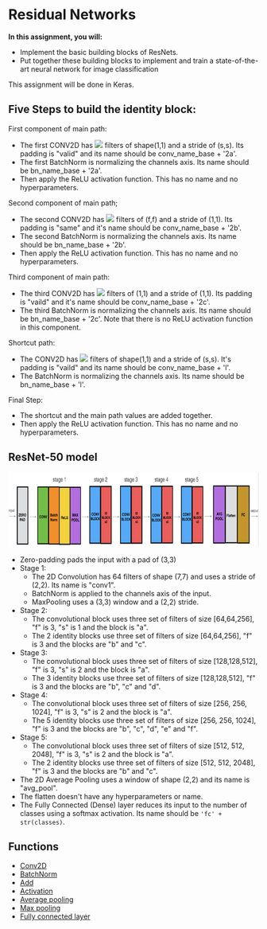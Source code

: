# Residual Networks

**In this assignment, you will:**
- Implement the basic building blocks of ResNets.
- Put together these building blocks to implement and train a state-of-the-art neural network for image classification

This assignment will be done in Keras.

## Five Steps to build the identity block:

First component of main path:
- The first CONV2D has <img src="https://latex.codecogs.com/gif.latex?_{F_{1}}"> filters of shape(1,1) and a stride of (s,s). Its padding is "valid" and its name should be conv_name_base + '2a'.
- The first BatchNorm is normalizing the channels axis. Its name should be bn_name_base + '2a'.
- Then apply the ReLU activation function. This has no name and no hyperparameters.

Second component of main path;
- The second CONV2D has <img src="https://latex.codecogs.com/gif.latex?_{F_{2}}"> filters of (f,f) and a stride of (1,1). Its padding is "same" and it's name should be conv_name_base + '2b'.
- The second BatchNorm is normalizing the channels axis. Its name should be bn_name_base + '2b'.
- Then apply the ReLU activation function. This has no name and no hyperparameters.

Third component of main path:
- The third CONV2D has <img src="https://latex.codecogs.com/gif.latex?_{F_{3}}"> filters of (1,1) and a stride of (1,1). Its padding is "vaild" and it's name should be conv_name_base + '2c'.
- The third BatchNorm is normalizing the channels axis. Its name should be bn_name_base + '2c'. Note that there is no ReLU activation function in this component.

Shortcut path:
- The CONV2D has <img src="https://latex.codecogs.com/gif.latex?_{F_{3}}"> filters of shape(1,1) and a stride of (s,s). It's padding is "vaild" and its name should be conv_name_base + 'l'.
- The BatchNorm is normalizing the channels axis. Its name should be bn_name_base + 'l'.

Final Step:
- The shortcut and the main path values are added together.
- Then apply the ReLU activation function. This has no name and no hyperparameters.

## ResNet-50 model

<img src="images/resnet_kiank.png" style="width:850px;height:150px;">

- Zero-padding pads the input with a pad of (3,3)
- Stage 1:
    - The 2D Convolution has 64 filters of shape (7,7) and uses a stride of (2,2). Its name is "conv1".
    - BatchNorm is applied to the channels axis of the input.
    - MaxPooling uses a (3,3) window and a (2,2) stride.
- Stage 2:
    - The convolutional block uses three set of filters of size [64,64,256], "f" is 3, "s" is 1 and the block is "a".
    - The 2 identity blocks use three set of filters of size [64,64,256], "f" is 3 and the blocks are "b" and "c".
- Stage 3:
    - The convolutional block uses three set of filters of size [128,128,512], "f" is 3, "s" is 2 and the block is "a".
    - The 3 identity blocks use three set of filters of size [128,128,512], "f" is 3 and the blocks are "b", "c" and "d".
- Stage 4:
    - The convolutional block uses three set of filters of size [256, 256, 1024], "f" is 3, "s" is 2 and the block is "a".
    - The 5 identity blocks use three set of filters of size [256, 256, 1024], "f" is 3 and the blocks are "b", "c", "d", "e" and "f".
- Stage 5:
    - The convolutional block uses three set of filters of size [512, 512, 2048], "f" is 3, "s" is 2 and the block is "a".
    - The 2 identity blocks use three set of filters of size [512, 512, 2048], "f" is 3 and the blocks are "b" and "c".
- The 2D Average Pooling uses a window of shape (2,2) and its name is "avg_pool".
- The flatten doesn't have any hyperparameters or name.
- The Fully Connected (Dense) layer reduces its input to the number of classes using a softmax activation. Its name should be `'fc' + str(classes)`.  


## Functions

- [Conv2D](https://keras.io/layers/convolutional/#conv2d)
- [BatchNorm](https://keras.io/layers/normalization/#batchnormalization)
- [Add](https://keras.io/layers/merge/#add)
- [Activation](https://keras.io/layers/core/#activation)
- [Average pooling](https://keras.io/layers/pooling/#averagepooling2d)
- [Max pooling](https://keras.io/layers/pooling/#maxpooling2d)
- [Fully connected layer](https://keras.io/layers/core/#dense)
